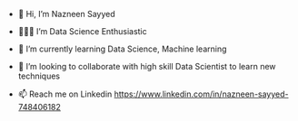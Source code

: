 - 👋 Hi, I’m Nazneen Sayyed
- 👩🏼‍💻 I’m Data Science Enthusiastic
- 📖 I’m currently learning Data Science, Machine learning
- 💞️ I’m looking to collaborate with high skill Data Scientist to learn new techniques

- 📫 Reach me on Linkedin https://www.linkedin.com/in/nazneen-sayyed-748406182

<!---
Naz-S/Naz-S is a ✨ special ✨ repository because its `README.md` (this file) appears on your GitHub profile.
You can click the Preview link to take a look at your changes.
--->
